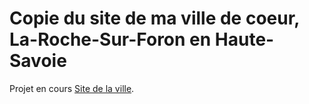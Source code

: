 # Copie du site de ma ville de coeur, La-Roche-Sur-Foron en Haute-Savoie
Projet en cours
[Site de la ville](https://valorant-api.com/).
